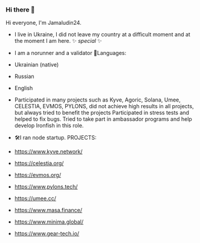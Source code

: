 ### Hi there 👋
Hi everyone, I'm Jamaludin24.
* I live in Ukraine, I did not leave my country at a difficult moment and at the moment I am here.
 ✨ _special_ ✨ 
* I am a norunner and a validator
📂Languages:

* Ukrainian (native)
* Russian
* English

* Participated in many projects such as Kyve, Agoric, Solana, Umee, CELESTIA, EVMOS, PYLONS, did not achieve high results in all projects, but always tried to benefit the projects Participated in stress tests and helped to fix bugs. Tried to take part in ambassador programs and help develop Ironfish in this role.
* 🛠I ran node startup. PROJECTS:
* https://www.kyve.network/
* https://celestia.org/
* https://evmos.org/
* https://www.pylons.tech/
* https://umee.cc/
* https://www.masa.finance/
* https://www.minima.global/
* https://www.gear-tech.io/

